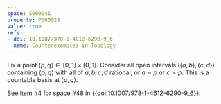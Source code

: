 ```yaml
---
space: S000041
property: P000028
value: true
refs:
- doi: 10.1007/978-1-4612-6290-9_6
  name: Counterexamples in Topology
---
```


Fix a point $\left<p,q\right>\in [0,1]\times [0,1]$.  Consider all open intervals $(\left<a,b\right>,\left<c,d\right>)$ containing $\left<p,q\right>$ with all of $a,b,c,d$ rational, or $a=p$ or $c=p$.  This is a countable basis at $\left<p,q\right>$.

See item #4 for space #48 in {{doi:10.1007/978-1-4612-6290-9_6}}.
